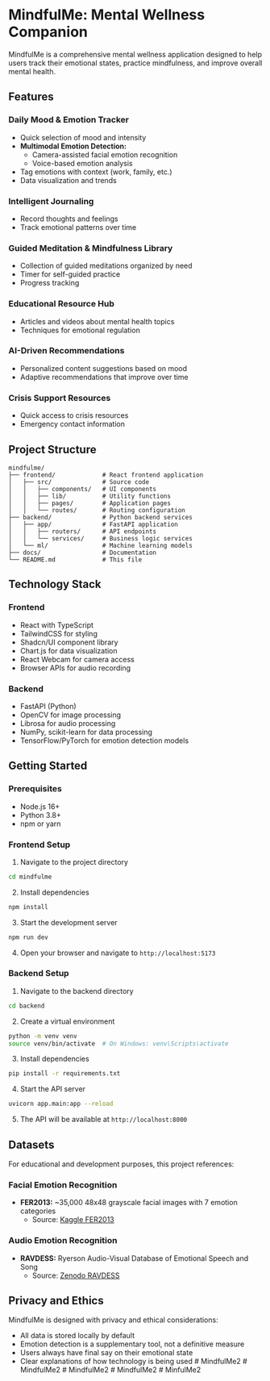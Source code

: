 
# MindfulMe: Mental Wellness Companion

MindfulMe is a comprehensive mental wellness application designed to help users track their emotional states, practice mindfulness, and improve overall mental health.

## Features

### Daily Mood & Emotion Tracker
- Quick selection of mood and intensity
- **Multimodal Emotion Detection:**
  - Camera-assisted facial emotion recognition
  - Voice-based emotion analysis
- Tag emotions with context (work, family, etc.)
- Data visualization and trends

### Intelligent Journaling
- Record thoughts and feelings
- Track emotional patterns over time

### Guided Meditation & Mindfulness Library
- Collection of guided meditations organized by need
- Timer for self-guided practice
- Progress tracking

### Educational Resource Hub
- Articles and videos about mental health topics
- Techniques for emotional regulation

### AI-Driven Recommendations
- Personalized content suggestions based on mood
- Adaptive recommendations that improve over time

### Crisis Support Resources
- Quick access to crisis resources
- Emergency contact information

## Project Structure

```
mindfulme/
├── frontend/             # React frontend application
│   ├── src/              # Source code
│   │   ├── components/   # UI components
│   │   ├── lib/          # Utility functions
│   │   ├── pages/        # Application pages
│   │   └── routes/       # Routing configuration
├── backend/              # Python backend services
│   ├── app/              # FastAPI application
│   │   ├── routers/      # API endpoints
│   │   └── services/     # Business logic services
│   └── ml/               # Machine learning models
├── docs/                 # Documentation
└── README.md             # This file
```

## Technology Stack

### Frontend
- React with TypeScript
- TailwindCSS for styling
- Shadcn/UI component library
- Chart.js for data visualization
- React Webcam for camera access
- Browser APIs for audio recording

### Backend
- FastAPI (Python)
- OpenCV for image processing
- Librosa for audio processing
- NumPy, scikit-learn for data processing
- TensorFlow/PyTorch for emotion detection models

## Getting Started

### Prerequisites
- Node.js 16+
- Python 3.8+
- npm or yarn

### Frontend Setup

1. Navigate to the project directory
```bash
cd mindfulme
```

2. Install dependencies
```bash
npm install
```

3. Start the development server
```bash
npm run dev
```

4. Open your browser and navigate to `http://localhost:5173`

### Backend Setup

1. Navigate to the backend directory
```bash
cd backend
```

2. Create a virtual environment
```bash
python -m venv venv
source venv/bin/activate  # On Windows: venv\Scripts\activate
```

3. Install dependencies
```bash
pip install -r requirements.txt
```

4. Start the API server
```bash
uvicorn app.main:app --reload
```

5. The API will be available at `http://localhost:8000`

## Datasets

For educational and development purposes, this project references:

### Facial Emotion Recognition
- **FER2013:** ~35,000 48x48 grayscale facial images with 7 emotion categories
  - Source: [Kaggle FER2013](https://www.kaggle.com/datasets/msambare/fer2013)

### Audio Emotion Recognition
- **RAVDESS:** Ryerson Audio-Visual Database of Emotional Speech and Song
  - Source: [Zenodo RAVDESS](https://zenodo.org/record/1188976)

## Privacy and Ethics

MindfulMe is designed with privacy and ethical considerations:
- All data is stored locally by default
- Emotion detection is a supplementary tool, not a definitive measure
- Users always have final say on their emotional state
- Clear explanations of how technology is being used
#   M i n d f u l M e 2  
 #   M i n d f u l M e 2  
 # MindfulMe2
#   M i n d f u l M e 2  
 #   M i n f u l M e 2  
 